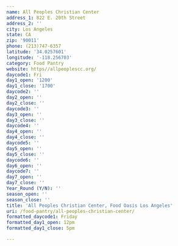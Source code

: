 ```yaml
---
name: All Peoples Christian Center
address_1: 822 E. 20th Street
address_2: ''
city: Los Angeles
state: CA
zip: '90011'
phone: (213)747-6357
latitude: '34.0257601'
longitude: '-118.256703'
category: Food Pantry
website: https//allpeoplescc.org/
daycode1: Fri
day1_open: '1200'
day1_close: '1700'
daycode2: ''
day2_open: ''
day2_close: ''
daycode3: ''
day3_open: ''
day3_close: ''
daycode4: ''
day4_open: ''
day4_close: ''
daycode5: ''
day5_open: ''
day5_close: ''
daycode6: ''
day6_open: ''
daycode7: ''
day7_open: ''
day7_close: ''
Year_Round (Y/N): ''
season_open: ''
season_close: ''
title: 'All Peoples Christian Center, Food Oasis Los Angeles'
uri: /food-pantry/all-peoples-christian-center/
formatted_daycode1: Friday
formatted_day1_open: 12pm
formatted_day1_close: 5pm

---
```

